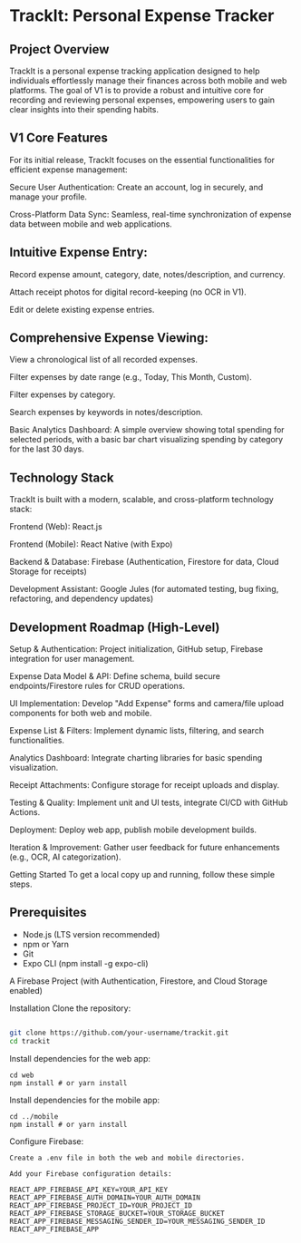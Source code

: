 # TrackIt: Personal Expense Tracker
## Project Overview
TrackIt is a personal expense tracking application designed to help individuals effortlessly manage their finances across both mobile and web platforms. The goal of V1 is to provide a robust and intuitive core for recording and reviewing personal expenses, empowering users to gain clear insights into their spending habits.

## V1 Core Features
For its initial release, TrackIt focuses on the essential functionalities for efficient expense management:

Secure User Authentication: Create an account, log in securely, and manage your profile.

Cross-Platform Data Sync: Seamless, real-time synchronization of expense data between mobile and web applications.

## Intuitive Expense Entry:

Record expense amount, category, date, notes/description, and currency.

Attach receipt photos for digital record-keeping (no OCR in V1).

Edit or delete existing expense entries.

## Comprehensive Expense Viewing:

View a chronological list of all recorded expenses.

Filter expenses by date range (e.g., Today, This Month, Custom).

Filter expenses by category.

Search expenses by keywords in notes/description.

Basic Analytics Dashboard: A simple overview showing total spending for selected periods, with a basic bar chart visualizing spending by category for the last 30 days.

## Technology Stack
TrackIt is built with a modern, scalable, and cross-platform technology stack:

Frontend (Web): React.js

Frontend (Mobile): React Native (with Expo)

Backend & Database: Firebase (Authentication, Firestore for data, Cloud Storage for receipts)

Development Assistant: Google Jules (for automated testing, bug fixing, refactoring, and dependency updates)

## Development Roadmap (High-Level)
Setup & Authentication: Project initialization, GitHub setup, Firebase integration for user management.

Expense Data Model & API: Define schema, build secure endpoints/Firestore rules for CRUD operations.

UI Implementation: Develop "Add Expense" forms and camera/file upload components for both web and mobile.

Expense List & Filters: Implement dynamic lists, filtering, and search functionalities.

Analytics Dashboard: Integrate charting libraries for basic spending visualization.

Receipt Attachments: Configure storage for receipt uploads and display.

Testing & Quality: Implement unit and UI tests, integrate CI/CD with GitHub Actions.

Deployment: Deploy web app, publish mobile development builds.

Iteration & Improvement: Gather user feedback for future enhancements (e.g., OCR, AI categorization).

Getting Started
To get a local copy up and running, follow these simple steps.

## Prerequisites
- Node.js (LTS version recommended)
- npm or Yarn
- Git
- Expo CLI (npm install -g expo-cli)

A Firebase Project (with Authentication, Firestore, and Cloud Storage enabled)

Installation
Clone the repository:
```bash

git clone https://github.com/your-username/trackit.git
cd trackit
```
Install dependencies for the web app:
```
cd web
npm install # or yarn install
```
Install dependencies for the mobile app:
```
cd ../mobile
npm install # or yarn install
```
Configure Firebase:
```
Create a .env file in both the web and mobile directories.

Add your Firebase configuration details:

REACT_APP_FIREBASE_API_KEY=YOUR_API_KEY
REACT_APP_FIREBASE_AUTH_DOMAIN=YOUR_AUTH_DOMAIN
REACT_APP_FIREBASE_PROJECT_ID=YOUR_PROJECT_ID
REACT_APP_FIREBASE_STORAGE_BUCKET=YOUR_STORAGE_BUCKET
REACT_APP_FIREBASE_MESSAGING_SENDER_ID=YOUR_MESSAGING_SENDER_ID
REACT_APP_FIREBASE_APP
```
